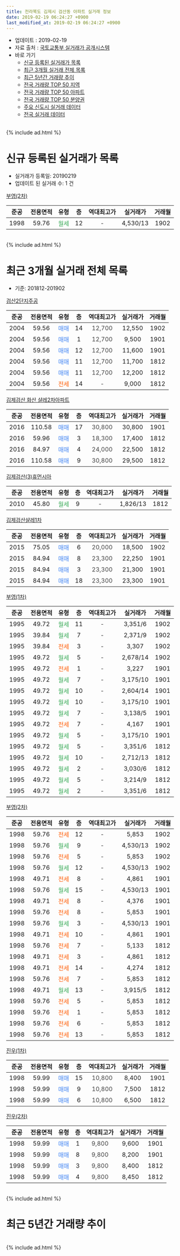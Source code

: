 ```yaml
---
title: 전라북도 김제시 검산동 아파트 실거래 정보
date: 2019-02-19 06:24:27 +0900
last_modified_at: 2019-02-19 06:24:27 +0900
---
```


* 업데이트 : 2019-02-19
* 자료 출처 : [국토교통부 실거래가 공개시스템](http://rt.molit.go.kr)
* 바로 가기
    * [신규 등록된 실거래가 목록](#신규-등록된-실거래가-목록)
    * [최근 3개월 실거래 전체 목록](#최근-3개월-실거래-전체-목록)
    * [최근 5년간 거래량 추이](#최근-5년간-거래량-추이)
    * [전국 거래량 TOP 50 지역](https://ayogom.github.io/apt-trade-info/최근-3개월-전국에서-가장-거래가-많이-발생한-지역)
    * [전국 거래량 TOP 50 아파트](https://ayogom.github.io/apt-trade-info/최근-3개월-전국에서-가장-거래가-많이-발생한-아파트)
    * [전국 거래량 TOP 50 분양권](https://ayogom.github.io/apt-trade-info/최근-3개월-전국에서-가장-거래가-많이-발생한-분양권)
    * [주요 신도시 실거래 데이터](https://ayogom.github.io/apt-trade-info/주요-신도시)
    * [전국 실거래 데이터](https://ayogom.github.io/apt-trade-info/전국)
<br>
{% include ad.html %}
<br>

# 신규 등록된 실거래가 목록
* 실거래가 등록일: 20190219
* 업데이트 된 실거래 수: 1 건


[부영(2차)](https://search.naver.com/search.naver?query=%EC%A0%84%EB%9D%BC%EB%B6%81%EB%8F%84+%EA%B9%80%EC%A0%9C%EC%8B%9C+%EA%B2%80%EC%82%B0%EB%8F%99+%EB%B6%80%EC%98%81%282%EC%B0%A8%29)

|준공|전용면적|유형|층|역대최고가|실거래가|거래월|
|:---:|:---:|:---:|:---:|:---:|:---:|:---:|
|1998|59.76|<span style="color:#34a853">월세</span>|12|<span style="color:#444444">-</span>|4,530/13|1902|


<br>
{% include ad.html %}
<br>

# 최근 3개월 실거래 전체 목록
* 기준: 201812-201902


[검산2단지주공](https://search.naver.com/search.naver?query=%EC%A0%84%EB%9D%BC%EB%B6%81%EB%8F%84+%EA%B9%80%EC%A0%9C%EC%8B%9C+%EA%B2%80%EC%82%B0%EB%8F%99+%EA%B2%80%EC%82%B02%EB%8B%A8%EC%A7%80%EC%A3%BC%EA%B3%B5)

|준공|전용면적|유형|층|역대최고가|실거래가|거래월|
|:---:|:---:|:---:|:---:|:---:|:---:|:---:|
|2004|59.56|<span style="color:#4285f3">매매</span>|14|<span style="color:#444444">12,700</span>|12,550|1902|
|2004|59.56|<span style="color:#4285f3">매매</span>|1|<span style="color:#444444">12,700</span>|9,500|1901|
|2004|59.56|<span style="color:#4285f3">매매</span>|12|<span style="color:#444444">12,700</span>|11,600|1901|
|2004|59.56|<span style="color:#4285f3">매매</span>|11|<span style="color:#444444">12,700</span>|11,700|1812|
|2004|59.56|<span style="color:#4285f3">매매</span>|11|<span style="color:#444444">12,700</span>|12,200|1812|
|2004|59.56|<span style="color:#ff5a00">전세</span>|14|<span style="color:#444444">-</span>|9,000|1812|

[김제검산 화산 샬레2차아파트](https://search.naver.com/search.naver?query=%EC%A0%84%EB%9D%BC%EB%B6%81%EB%8F%84+%EA%B9%80%EC%A0%9C%EC%8B%9C+%EA%B2%80%EC%82%B0%EB%8F%99+%EA%B9%80%EC%A0%9C%EA%B2%80%EC%82%B0+%ED%99%94%EC%82%B0+%EC%83%AC%EB%A0%882%EC%B0%A8%EC%95%84%ED%8C%8C%ED%8A%B8)

|준공|전용면적|유형|층|역대최고가|실거래가|거래월|
|:---:|:---:|:---:|:---:|:---:|:---:|:---:|
|2016|110.58|<span style="color:#4285f3">매매</span>|17|<span style="color:#444444">30,800</span>|30,800|1901|
|2016|59.96|<span style="color:#4285f3">매매</span>|3|<span style="color:#444444">18,300</span>|17,400|1812|
|2016|84.97|<span style="color:#4285f3">매매</span>|4|<span style="color:#444444">24,000</span>|22,500|1812|
|2016|110.58|<span style="color:#4285f3">매매</span>|9|<span style="color:#444444">30,800</span>|29,500|1812|

[김제검산(3)휴먼시아](https://search.naver.com/search.naver?query=%EC%A0%84%EB%9D%BC%EB%B6%81%EB%8F%84+%EA%B9%80%EC%A0%9C%EC%8B%9C+%EA%B2%80%EC%82%B0%EB%8F%99+%EA%B9%80%EC%A0%9C%EA%B2%80%EC%82%B0%283%29%ED%9C%B4%EB%A8%BC%EC%8B%9C%EC%95%84)

|준공|전용면적|유형|층|역대최고가|실거래가|거래월|
|:---:|:---:|:---:|:---:|:---:|:---:|:---:|
|2010|45.80|<span style="color:#34a853">월세</span>|9|<span style="color:#444444">-</span>|1,826/13|1812|

[김제검산샬레1차](https://search.naver.com/search.naver?query=%EC%A0%84%EB%9D%BC%EB%B6%81%EB%8F%84+%EA%B9%80%EC%A0%9C%EC%8B%9C+%EA%B2%80%EC%82%B0%EB%8F%99+%EA%B9%80%EC%A0%9C%EA%B2%80%EC%82%B0%EC%83%AC%EB%A0%881%EC%B0%A8)

|준공|전용면적|유형|층|역대최고가|실거래가|거래월|
|:---:|:---:|:---:|:---:|:---:|:---:|:---:|
|2015|75.05|<span style="color:#4285f3">매매</span>|6|<span style="color:#444444">20,000</span>|18,500|1902|
|2015|84.94|<span style="color:#4285f3">매매</span>|8|<span style="color:#444444">23,300</span>|22,250|1901|
|2015|84.94|<span style="color:#4285f3">매매</span>|3|<span style="color:#444444">23,300</span>|21,300|1901|
|2015|84.94|<span style="color:#4285f3">매매</span>|18|<span style="color:#444444">23,300</span>|23,300|1901|

[부영(1차)](https://search.naver.com/search.naver?query=%EC%A0%84%EB%9D%BC%EB%B6%81%EB%8F%84+%EA%B9%80%EC%A0%9C%EC%8B%9C+%EA%B2%80%EC%82%B0%EB%8F%99+%EB%B6%80%EC%98%81%281%EC%B0%A8%29)

|준공|전용면적|유형|층|역대최고가|실거래가|거래월|
|:---:|:---:|:---:|:---:|:---:|:---:|:---:|
|1995|49.72|<span style="color:#34a853">월세</span>|11|<span style="color:#444444">-</span>|3,351/6|1902|
|1995|39.84|<span style="color:#34a853">월세</span>|7|<span style="color:#444444">-</span>|2,371/9|1902|
|1995|39.84|<span style="color:#ff5a00">전세</span>|3|<span style="color:#444444">-</span>|3,307|1902|
|1995|49.72|<span style="color:#34a853">월세</span>|5|<span style="color:#444444">-</span>|2,678/14|1902|
|1995|49.72|<span style="color:#ff5a00">전세</span>|1|<span style="color:#444444">-</span>|3,227|1901|
|1995|49.72|<span style="color:#34a853">월세</span>|7|<span style="color:#444444">-</span>|3,175/10|1901|
|1995|49.72|<span style="color:#34a853">월세</span>|10|<span style="color:#444444">-</span>|2,604/14|1901|
|1995|49.72|<span style="color:#34a853">월세</span>|10|<span style="color:#444444">-</span>|3,175/10|1901|
|1995|49.72|<span style="color:#34a853">월세</span>|7|<span style="color:#444444">-</span>|3,138/5|1901|
|1995|49.72|<span style="color:#ff5a00">전세</span>|7|<span style="color:#444444">-</span>|4,167|1901|
|1995|49.72|<span style="color:#34a853">월세</span>|5|<span style="color:#444444">-</span>|3,175/10|1901|
|1995|49.72|<span style="color:#34a853">월세</span>|5|<span style="color:#444444">-</span>|3,351/6|1812|
|1995|49.72|<span style="color:#34a853">월세</span>|10|<span style="color:#444444">-</span>|2,712/13|1812|
|1995|49.72|<span style="color:#34a853">월세</span>|2|<span style="color:#444444">-</span>|3,030/6|1812|
|1995|49.72|<span style="color:#34a853">월세</span>|5|<span style="color:#444444">-</span>|3,214/9|1812|
|1995|49.72|<span style="color:#34a853">월세</span>|2|<span style="color:#444444">-</span>|3,351/6|1812|

[부영(2차)](https://search.naver.com/search.naver?query=%EC%A0%84%EB%9D%BC%EB%B6%81%EB%8F%84+%EA%B9%80%EC%A0%9C%EC%8B%9C+%EA%B2%80%EC%82%B0%EB%8F%99+%EB%B6%80%EC%98%81%282%EC%B0%A8%29)

|준공|전용면적|유형|층|역대최고가|실거래가|거래월|
|:---:|:---:|:---:|:---:|:---:|:---:|:---:|
|1998|59.76|<span style="color:#ff5a00">전세</span>|12|<span style="color:#444444">-</span>|5,853|1902|
|1998|59.76|<span style="color:#34a853">월세</span>|9|<span style="color:#444444">-</span>|4,530/13|1902|
|1998|59.76|<span style="color:#ff5a00">전세</span>|5|<span style="color:#444444">-</span>|5,853|1902|
|1998|59.76|<span style="color:#34a853">월세</span>|12|<span style="color:#444444">-</span>|4,530/13|1902|
|1998|49.71|<span style="color:#ff5a00">전세</span>|8|<span style="color:#444444">-</span>|4,861|1901|
|1998|59.76|<span style="color:#34a853">월세</span>|15|<span style="color:#444444">-</span>|4,530/13|1901|
|1998|49.71|<span style="color:#ff5a00">전세</span>|8|<span style="color:#444444">-</span>|4,376|1901|
|1998|59.76|<span style="color:#ff5a00">전세</span>|8|<span style="color:#444444">-</span>|5,853|1901|
|1998|59.76|<span style="color:#34a853">월세</span>|3|<span style="color:#444444">-</span>|4,530/13|1901|
|1998|49.71|<span style="color:#ff5a00">전세</span>|10|<span style="color:#444444">-</span>|4,861|1901|
|1998|59.76|<span style="color:#ff5a00">전세</span>|7|<span style="color:#444444">-</span>|5,133|1812|
|1998|49.71|<span style="color:#ff5a00">전세</span>|3|<span style="color:#444444">-</span>|4,861|1812|
|1998|49.71|<span style="color:#ff5a00">전세</span>|14|<span style="color:#444444">-</span>|4,274|1812|
|1998|59.76|<span style="color:#ff5a00">전세</span>|7|<span style="color:#444444">-</span>|5,853|1812|
|1998|49.71|<span style="color:#34a853">월세</span>|13|<span style="color:#444444">-</span>|3,915/5|1812|
|1998|59.76|<span style="color:#ff5a00">전세</span>|5|<span style="color:#444444">-</span>|5,853|1812|
|1998|59.76|<span style="color:#ff5a00">전세</span>|1|<span style="color:#444444">-</span>|5,853|1812|
|1998|59.76|<span style="color:#ff5a00">전세</span>|6|<span style="color:#444444">-</span>|5,853|1812|
|1998|59.76|<span style="color:#ff5a00">전세</span>|13|<span style="color:#444444">-</span>|5,853|1812|


<script async src="//pagead2.googlesyndication.com/pagead/js/adsbygoogle.js"></script>
<!-- 기본 -->
<ins class="adsbygoogle"
     style="display:block"
     data-ad-client="ca-pub-2446590836940007"
     data-ad-slot="1659523306"
     data-ad-format="auto"
     data-full-width-responsive="true"></ins>
<script>
(adsbygoogle = window.adsbygoogle || []).push({});
</script>


[진우(1차)](https://search.naver.com/search.naver?query=%EC%A0%84%EB%9D%BC%EB%B6%81%EB%8F%84+%EA%B9%80%EC%A0%9C%EC%8B%9C+%EA%B2%80%EC%82%B0%EB%8F%99+%EC%A7%84%EC%9A%B0%281%EC%B0%A8%29)

|준공|전용면적|유형|층|역대최고가|실거래가|거래월|
|:---:|:---:|:---:|:---:|:---:|:---:|:---:|
|1998|59.99|<span style="color:#4285f3">매매</span>|15|<span style="color:#444444">10,800</span>|8,400|1901|
|1998|59.99|<span style="color:#4285f3">매매</span>|9|<span style="color:#444444">10,800</span>|7,500|1812|
|1998|59.99|<span style="color:#4285f3">매매</span>|6|<span style="color:#444444">10,800</span>|6,500|1812|

[진우(2차)](https://search.naver.com/search.naver?query=%EC%A0%84%EB%9D%BC%EB%B6%81%EB%8F%84+%EA%B9%80%EC%A0%9C%EC%8B%9C+%EA%B2%80%EC%82%B0%EB%8F%99+%EC%A7%84%EC%9A%B0%282%EC%B0%A8%29)

|준공|전용면적|유형|층|역대최고가|실거래가|거래월|
|:---:|:---:|:---:|:---:|:---:|:---:|:---:|
|1998|59.99|<span style="color:#4285f3">매매</span>|1|<span style="color:#444444">9,800</span>|9,600|1901|
|1998|59.99|<span style="color:#4285f3">매매</span>|8|<span style="color:#444444">9,800</span>|8,200|1901|
|1998|59.99|<span style="color:#4285f3">매매</span>|3|<span style="color:#444444">9,800</span>|8,400|1812|
|1998|59.99|<span style="color:#4285f3">매매</span>|4|<span style="color:#444444">9,800</span>|8,450|1812|


<br>
{% include ad.html %}
<br>

# 최근 5년간 거래량 추이


<div style="width:100%;">
    <canvas id="deal_progress" height="200"></canvas>
</div>

<script>
new Chart(document.getElementById("deal_progress"), {
    type: 'line',
    data: {
        labels: ['201402','201403','201404','201405','201406','201407','201408','201409','201410','201411','201412','201501','201502','201503','201504','201505','201506','201507','201508','201509','201510','201511','201512','201601','201602','201603','201604','201605','201606','201607','201608','201609','201610','201611','201612','201701','201702','201703','201704','201705','201706','201707','201708','201709','201710','201711','201712','201801','201802','201803','201804','201805','201806','201807','201808','201809','201810','201811','201812','201901','201902'],
        datasets: [{
            label: '매매',
            pointRadius: 1,
            data: [1, 9, 0, 4, 5, 5, 4, 4, 14, 10, 6, 12, 8, 21, 15, 8, 7, 2, 4, 7, 6, 7, 7, 4, 12, 7, 10, 6, 10, 6, 10, 12, 6, 11, 10, 14, 17, 9, 12, 16, 6, 4, 9, 9, 10, 11, 9, 19, 11, 8, 4, 8, 9, 7, 15, 6, 7, 14, 9, 9, 2],
            borderColor: "rgba(255, 201, 14, 1)",
            backgroundColor: "rgba(255, 201, 14, 0.5)",
            fill: false,
            lineTension: 0
        },{
            label: '전월세',
            pointRadius: 1,
            data: [35, 15, 16, 19, 15, 15, 20, 14, 11, 17, 13, 20, 16, 20, 27, 18, 19, 21, 31, 30, 15, 20, 27, 14, 47, 26, 46, 28, 26, 21, 34, 30, 33, 31, 27, 27, 28, 26, 35, 30, 25, 24, 31, 23, 25, 29, 22, 19, 40, 22, 29, 20, 17, 21, 28, 26, 29, 25, 16, 13, 8],
            borderColor: "rgba(0, 141, 185, 1)",
            backgroundColor: "rgba(0, 141, 185, 0.5)",
            fill: false,
            lineTension: 0
        }
        ]
    },
    options: {
        responsive: true,
        title: {
            display: false
        },
        tooltips: {
            mode: 'index',
            intersect: false
        },
        hover: {
            mode: 'nearest',
            intersect: true
        },
        scales: {
            xAxes: [{
                display: true,
                scaleLabel: {
                    display: true,
                    labelString: '년/월'
                }
            }],
            yAxes: [{
                display: true,
                ticks: {
                    suggestedMin: 0,
                },
                scaleLabel: {
                    display: true,
                    labelString: '실거래 수'
                }
            }]
        }
    }
});

</script>


<br>
{% include ad.html %}
<br>

